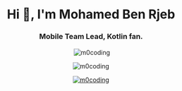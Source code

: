 <h1 align="center">Hi 👋, I'm Mohamed Ben Rjeb</h1>
<h3 align="center">Mobile Team Lead, Kotlin fan.</h3>


<p align="center">&nbsp;<img align="center" src="https://github-readme-stats-sigma-five.vercel.app/api?username=m0coding&show_icons=true&locale=en" alt="m0coding" /></p>


<p align="center"><img align="center" src="https://github-readme-stats-sigma-five.vercel.app/api/top-langs?username=m0coding&show_icons=true&locale=en&layout=compact" alt="m0coding" /></p>



<!-- <p align="center"> <img src="https://komarev.com/ghpvc/?username=m0coding&label=Profile%20views&color=0e75b6&style=flat" alt="m0codinge" /> </p> -->

<p align="center"> <a href="https://github.com/ryo-ma/github-profile-trophy"><img src="https://github-profile-trophy.vercel.app/?username=m0coding" alt="m0coding" /></a> </p>

